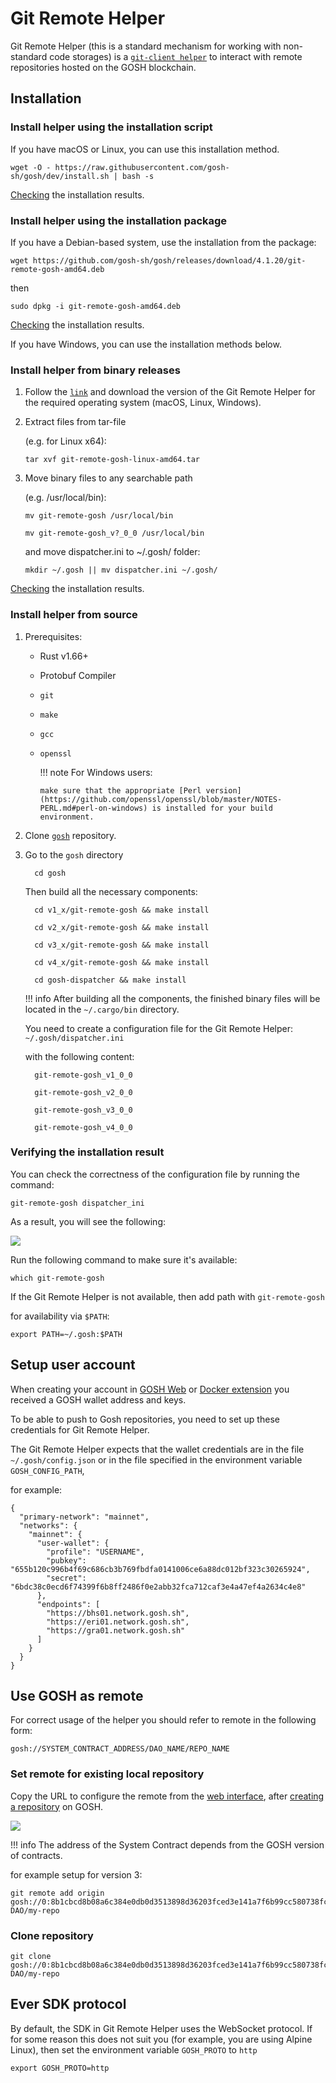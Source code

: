 # __Git Remote Helper__

Git Remote Helper (this is a standard mechanism for working with non-standard code storages) is a [`git-client helper`](https://git-scm.com/docs/gitremote-helpers#_description) to interact with remote repositories hosted on the GOSH blockchain. 


## __Installation__


### __Install helper using the installation script__

If you have macOS or Linux, you can use this installation method.

```
wget -O - https://raw.githubusercontent.com/gosh-sh/gosh/dev/install.sh | bash -s
```

[Checking](git-remote-helper.md#verifying-the-installation-result) the installation results.


### __Install helper using the installation package__


If you have a Debian-based system, use the installation from the package:

```
wget https://github.com/gosh-sh/gosh/releases/download/4.1.20/git-remote-gosh-amd64.deb
```

then

```
sudo dpkg -i git-remote-gosh-amd64.deb
```

[Checking](git-remote-helper.md#verifying-the-installation-result) the installation results.

If you have Windows, you can use the installation methods below.


### __Install helper from binary releases__


1. Follow the [`link`](https://github.com/gosh-sh/gosh/releases)
and download the version of the Git Remote Helper for the required operating system (macOS, Linux, Windows).

2. Extract files from tar-file

    (e.g. for Linux x64):

    ```
    tar xvf git-remote-gosh-linux-amd64.tar
    ```

3. Move binary files to any searchable path

    (e.g. /usr/local/bin):

      ```
      mv git-remote-gosh /usr/local/bin
      ```

      ```
      mv git-remote-gosh_v?_0_0 /usr/local/bin
      ```

    and move dispatcher.ini to ~/.gosh/ folder:

    ```
    mkdir ~/.gosh || mv dispatcher.ini ~/.gosh/
    ```

[Checking](git-remote-helper.md#verifying-the-installation-result) the installation results.


### __Install helper from source__

<!-- !!! info
    There are 3 sources from where you can get the code.
    * Github 
    * GOSH
    * app.gosh.sh (visually)
    Auditing any file in each of the source will help make sure that the code is secure. -->


1. Prerequisites:

      - Rust v1.66+
      - Protobuf Compiler
      - `git`
      - `make`
      - `gcc`
      - `openssl`

        !!! note
            For Windows users:
            
            make sure that the appropriate [Perl version](https://github.com/openssl/openssl/blob/master/NOTES-PERL.md#perl-on-windows) is installed for your build environment.

2. Clone [`gosh`](https://github.com/gosh-sh/gosh) repository.

3. Go to the `gosh` directory

    ```
      cd gosh
    ```

    Then build all the necessary components:

    ```
      cd v1_x/git-remote-gosh && make install
    ```

    ```
      cd v2_x/git-remote-gosh && make install
    ```

    ```
      cd v3_x/git-remote-gosh && make install
    ```

    ```
      cd v4_x/git-remote-gosh && make install
    ```

    ```
      cd gosh-dispatcher && make install
    ```

    !!! info
        After building all the components, the finished binary files will be located in the `~/.cargo/bin` directory.


      You need to create a configuration file for the Git Remote Helper: `~/.gosh/dispatcher.ini`

      with the following content:


      ```
        git-remote-gosh_v1_0_0
      ```

      ```
        git-remote-gosh_v2_0_0
      ```

      ```
        git-remote-gosh_v3_0_0
      ```

      ```
        git-remote-gosh_v4_0_0
      ```


### __Verifying the installation result__

You can check the correctness of the configuration file by running the command:

```
git-remote-gosh dispatcher_ini
```

As a result, you will see the following:

![](../images/git_remote_helper_dispatcher_ini_v4.jpg)


Run the following command to make sure it's available:

```
which git-remote-gosh
```

If the Git Remote Helper is not available, then add path with `git-remote-gosh`
    
for availability via `$PATH`:

```
export PATH=~/.gosh:$PATH
```


## __Setup user account__


When creating your account in [GOSH Web](gosh-web.md) or [Docker extension](docker-extension.md) you received a GOSH wallet address and keys.

To be able to push to Gosh repositories, you need to set up these credentials for Git Remote Helper.

The Git Remote Helper expects that the wallet credentials are in the file `~/.gosh/config.json` or in the file specified in the environment variable `GOSH_CONFIG_PATH`,

for example:

```
{
  "primary-network": "mainnet",
  "networks": {
    "mainnet": {
      "user-wallet": {
        "profile": "USERNAME",
        "pubkey": "655b120c996b4f69c686cb3b769fbdfa0141006ce6a88dc012bf323c30265924",
        "secret": "6bdc38c0ecd6f74399f6b8ff2486f0e2abb32fca712caf3e4a47ef4a2634c4e8"
      },
      "endpoints": [
        "https://bhs01.network.gosh.sh",
        "https://eri01.network.gosh.sh",
        "https://gra01.network.gosh.sh"
      ]
    }
  }
}
```


## __Use GOSH as remote__


For correct usage of the helper you should refer to remote in the following form:

```
gosh://SYSTEM_CONTRACT_ADDRESS/DAO_NAME/REPO_NAME
```
### __Set remote for existing local repository__

Сopy the URL to configure the remote from the [web interface](https://app.gosh.sh/), after [creating a repository](gosh-web.md#create-repository) on GOSH.

![](../images/git_remote_helper_url_set_R_for_existing_local_repository.jpg)

!!! info
    The address of the System Contract depends from the GOSH version of contracts.

for example setup for version 3:

```
git remote add origin gosh://0:8b1cbcd8b08a6c384e0db0d3513898d36203fced3e141a7f6b99cc580738fc22/my-DAO/my-repo
```
### __Clone repository__

```
git clone gosh://0:8b1cbcd8b08a6c384e0db0d3513898d36203fced3e141a7f6b99cc580738fc22/my-DAO/my-repo
```

## __Ever SDK protocol__


By default, the SDK in Git Remote Helper uses the WebSocket protocol. If for some reason this does not suit you (for example, you are using Alpine Linux), then set the environment variable `GOSH_PROTO` to `http`

```
export GOSH_PROTO=http
```
